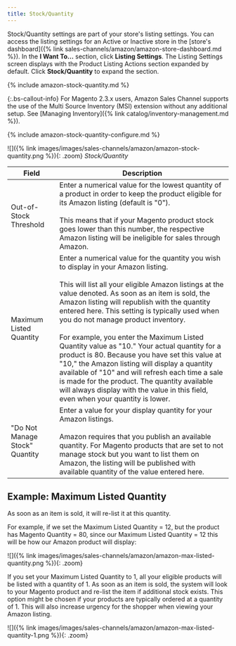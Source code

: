 ```yaml
---
title: Stock/Quantity 
---
```



Stock/Quantity settings are part of your store's listing settings. You can access the listing settings for an Active or Inactive store in the [store's dashboard]({% link sales-channels/amazon/amazon-store-dashboard.md %}). In the **I Want To...** section, click **Listing Settings**. The Listing Settings screen displays with the Product Listing Actions section expanded by default. Click **Stock/Quantity** to expand the section.

{% include amazon-stock-quantity.md %}

{:.bs-callout-info}
For Magento 2.3.x users, Amazon Sales Channel supports the use of the Multi Source Inventory (MSI) extension without any additional setup. See [Managing Inventory]({% link catalog/inventory-management.md %}).

{% include amazon-stock-quantity-configure.md %}

![]({% link images/images/sales-channels/amazon/amazon-stock-quantity.png %}){: .zoom}
_Stock/Quantity_

|Field|Description|
|---|---|
|Out-of-Stock Threshold|Enter a numerical value for the lowest quantity of a product in order to keep the product eligible for its Amazon listing (default is "0").<br/><br/>This means that if your Magento product stock goes lower than this number, the respective Amazon listing will be ineligible for sales through Amazon.|
|Maximum Listed Quantity|Enter a numerical value for the quantity you wish to display in your Amazon listing.<br/><br/>This will list all your eligible Amazon listings at the value denoted. As soon as an item is sold, the Amazon listing will republish with the quantity entered here. This setting is typically used when you do not manage product inventory.<br/><br/>For example, you enter the Maximum Listed Quantity value as "10." Your actual quantity for a product is 80. Because you have set this value at "10," the Amazon listing will display a quantity available of "10" and will refresh each time a sale is made for the product. The quantity available will always display with the value in this field, even when your quantity is lower.|
|"Do Not Manage Stock" Quantity|Enter a value for your display quantity for your Amazon listings.<br/><br/>Amazon requires that you publish an available quantity. For Magento products that are set to not manage stock but you want to list them on Amazon, the listing will be published with available quantity of the value entered here.|

## Example: Maximum Listed Quantity

As soon as an item is sold, it will re-list it at this quantity.

For example, if we set the Maximum Listed Quantity = 12, but the product has Magento Quantity = 80, since our Maximum Listed Quantity = 12 this will be how our Amazon product will display:

![]({% link images/images/sales-channels/amazon/amazon-max-listed-quantity.png %}){: .zoom}

If you set your Maximum Listed Quantity to 1, all your eligible products will be listed with a quantity of 1. As soon as an item is sold, the system will look to your Magento product and re-list the item if additional stock exists. This option might be chosen if your products are typically ordered at a quantity of 1. This will also increase urgency for the shopper when viewing your Amazon listing.

![]({% link images/images/sales-channels/amazon/amazon-max-listed-quantity-1.png %}){: .zoom}
